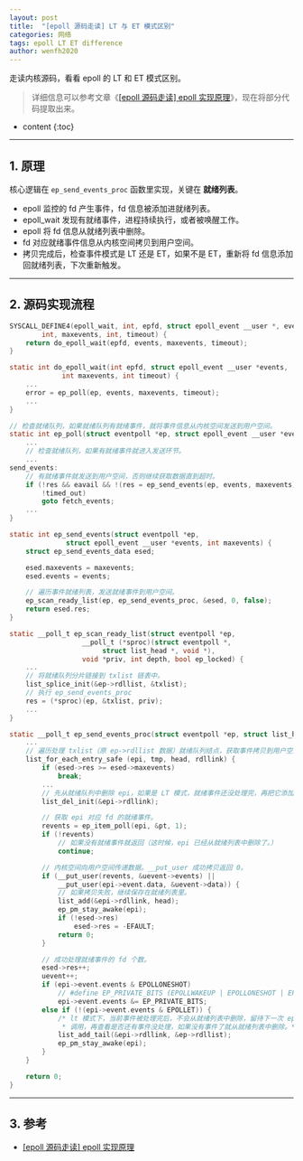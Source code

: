 ```yaml
---
layout: post
title:  "[epoll 源码走读] LT 与 ET 模式区别"
categories: 网络
tags: epoll LT ET difference
author: wenfh2020
---
```


走读内核源码，看看 epoll 的 LT 和 ET 模式区别。

> 详细信息可以参考文章《[[epoll 源码走读] epoll 实现原理](https://wenfh2020.com/2020/04/23/epoll-code/)》，现在将部分代码提取出来。



* content
{:toc}

---

## 1. 原理

核心逻辑在 `ep_send_events_proc` 函数里实现，关键在 **就绪列表**。

* epoll 监控的 fd 产生事件，fd 信息被添加进就绪列表。
* epoll_wait 发现有就绪事件，进程持续执行，或者被唤醒工作。
* epoll 将 fd 信息从就绪列表中删除。
* fd 对应就绪事件信息从内核空间拷贝到用户空间。
* 拷贝完成后，检查事件模式是 LT 还是 ET，如果不是 ET，重新将 fd 信息添加回就绪列表，下次重新触发。

---

## 2. 源码实现流程

```c
SYSCALL_DEFINE4(epoll_wait, int, epfd, struct epoll_event __user *, events,
        int, maxevents, int, timeout) {
    return do_epoll_wait(epfd, events, maxevents, timeout);
}

static int do_epoll_wait(int epfd, struct epoll_event __user *events,
             int maxevents, int timeout) {
    ...
    error = ep_poll(ep, events, maxevents, timeout);
    ...
}

// 检查就绪队列，如果就绪队列有就绪事件，就将事件信息从内核空间发送到用户空间。
static int ep_poll(struct eventpoll *ep, struct epoll_event __user *events, int maxevents, long timeout) {
    ...
    // 检查就绪队列，如果有就绪事件就进入发送环节。
    ...
send_events:
    // 有就绪事件就发送到用户空间，否则继续获取数据直到超时。
    if (!res && eavail && !(res = ep_send_events(ep, events, maxevents)) &&
        !timed_out)
        goto fetch_events;
    ...
}

static int ep_send_events(struct eventpoll *ep,
              struct epoll_event __user *events, int maxevents) {
    struct ep_send_events_data esed;

    esed.maxevents = maxevents;
    esed.events = events;

    // 遍历事件就绪列表，发送就绪事件到用户空间。
    ep_scan_ready_list(ep, ep_send_events_proc, &esed, 0, false);
    return esed.res;
}

static __poll_t ep_scan_ready_list(struct eventpoll *ep,
                  __poll_t (*sproc)(struct eventpoll *,
                       struct list_head *, void *),
                  void *priv, int depth, bool ep_locked) {
    ...
    // 将就绪队列分片链接到 txlist 链表中。
    list_splice_init(&ep->rdllist, &txlist);
    // 执行 ep_send_events_proc
    res = (*sproc)(ep, &txlist, priv);
    ...
}

static __poll_t ep_send_events_proc(struct eventpoll *ep, struct list_head *head, void *priv) {
    ...
    // 遍历处理 txlist（原 ep->rdllist 数据）就绪队列结点，获取事件拷贝到用户空间。
    list_for_each_entry_safe (epi, tmp, head, rdllink) {
        if (esed->res >= esed->maxevents)
            break;
        ...
        // 先从就绪队列中删除 epi，如果是 LT 模式，就绪事件还没处理完，再把它添加回去。
        list_del_init(&epi->rdllink);

        // 获取 epi 对应 fd 的就绪事件。
        revents = ep_item_poll(epi, &pt, 1);
        if (!revents)
            // 如果没有就绪事件就返回（这时候，epi 已经从就绪列表中删除了。）
            continue;

        // 内核空间向用户空间传递数据。__put_user 成功拷贝返回 0。
        if (__put_user(revents, &uevent->events) ||
            __put_user(epi->event.data, &uevent->data)) {
            // 如果拷贝失败，继续保存在就绪列表里。
            list_add(&epi->rdllink, head);
            ep_pm_stay_awake(epi);
            if (!esed->res)
                esed->res = -EFAULT;
            return 0;
        }

        // 成功处理就绪事件的 fd 个数。
        esed->res++;
        uevent++;
        if (epi->event.events & EPOLLONESHOT)
            // #define EP_PRIVATE_BITS (EPOLLWAKEUP | EPOLLONESHOT | EPOLLET | EPOLLEXCLUSIVE)
            epi->event.events &= EP_PRIVATE_BITS;
        else if (!(epi->event.events & EPOLLET)) {
            /* lt 模式下，当前事件被处理完后，不会从就绪列表中删除，留待下一次 epoll_wait
             * 调用，再查看是否还有事件没处理，如果没有事件了就从就绪列表中删除。*/
            list_add_tail(&epi->rdllink, &ep->rdllist);
            ep_pm_stay_awake(epi);
        }
    }

    return 0;
}
```

---

## 3. 参考

* [[epoll 源码走读] epoll 实现原理](https://wenfh2020.com/2020/04/23/epoll-code/)
